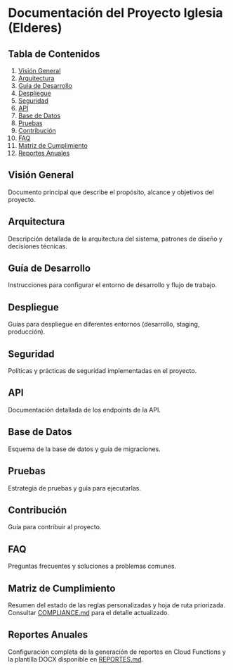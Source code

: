 # Documentación del Proyecto Iglesia (Elderes)

## Tabla de Contenidos
1. [Visión General](#visión-general)
2. [Arquitectura](#arquitectura)
3. [Guía de Desarrollo](#guía-de-desarrollo)
4. [Despliegue](#despliegue)
5. [Seguridad](#seguridad)
6. [API](#api)
7. [Base de Datos](#base-de-datos)
8. [Pruebas](#pruebas)
9. [Contribución](#contribución)
10. [FAQ](#faq)
11. [Matriz de Cumplimiento](#matriz-de-cumplimiento)
12. [Reportes Anuales](#reportes-anuales)

## Visión General
Documento principal que describe el propósito, alcance y objetivos del proyecto.

## Arquitectura
Descripción detallada de la arquitectura del sistema, patrones de diseño y decisiones técnicas.

## Guía de Desarrollo
Instrucciones para configurar el entorno de desarrollo y flujo de trabajo.

## Despliegue
Guías para despliegue en diferentes entornos (desarrollo, staging, producción).

## Seguridad
Políticas y prácticas de seguridad implementadas en el proyecto.

## API
Documentación detallada de los endpoints de la API.

## Base de Datos
Esquema de la base de datos y guía de migraciones.

## Pruebas
Estrategia de pruebas y guía para ejecutarlas.

## Contribución
Guía para contribuir al proyecto.

## FAQ
Preguntas frecuentes y soluciones a problemas comunes.

## Matriz de Cumplimiento
Resumen del estado de las reglas personalizadas y hoja de ruta priorizada. Consultar [COMPLIANCE.md](./COMPLIANCE.md) para el detalle actualizado.

## Reportes Anuales
Configuración completa de la generación de reportes en Cloud Functions y la plantilla DOCX disponible en [REPORTES.md](./REPORTES.md).
